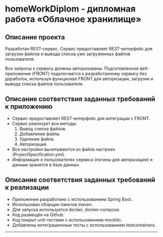 # homeWorkDiplom - дипломная работа «Облачное хранилище»

## Описание проекта

Разработан REST-сервис. Сервис предоставляет REST-интерфейс для загрузки файлов и вывода списка уже загруженных файлов пользователя. 

Все запросы к сервису должны авторизованы. Подготовленное веб-приложение (FRONT) подключается к разработанному сервису без доработок, используя функционал FRONT для авторизации, загрузки и вывода списка файлов пользователя.

## Описание соответствия заданных требований к приложению

- Сервис предоставляет REST-интерфейс для интеграции с FRONT.
- Сервис реализует все методы:
  1. Вывод списка файлов.
  2. Добавление файла.
  3. Удаление файла.
  4. Авторизация.
- Все настройки вычитываются из файла настроек (ProjectSpecification.yml).
- Информация о пользователях сервиса (логины для авторизации) и данные хранятся в базе данных.

## Описание соответствия заданных требований к реализации

- Приложение разработано с использованием Spring Boot.
- Использован сборщик пакетов maven.
- Для запуска используется docker, docker-compose.
- Код размещён на Github.
- Код покрыт unit-тестами с использованием mockito.
- Добавлены интеграционные тесты с использованием testcontainers.
___________


